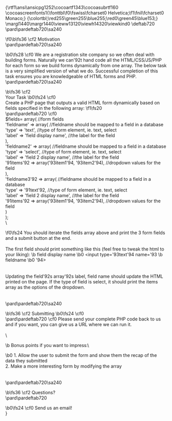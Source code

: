 {\rtf1\ansi\ansicpg1252\cocoartf1343\cocoasubrtf160
\cocoascreenfonts1{\fonttbl\f0\fswiss\fcharset0 Helvetica;\f1\fnil\fcharset0 Monaco;}
{\colortbl;\red255\green255\blue255;\red0\green45\blue153;}
\margl1440\margr1440\vieww13120\viewh14320\viewkind0
\deftab720
\pard\pardeftab720\sa240

\f0\b\fs36 \cf2 Motivation\
\pard\pardeftab720\sa240

\b0\fs28 \cf0 We are a registration site company so we often deal with building forms. Naturally we can\'92t hand code all the HTML/CSS/JS/PHP for each form so we build forms dynamically from one array. The below task is a very simplified version of what we do. Successful completion of this task ensures you are knowledgeable of HTML forms and PHP. \
\pard\pardeftab720\sa240

\b\fs36 \cf2 \
Your Task
\b0\fs24 \cf0 \
Create a PHP page that outputs a valid HTML form dynamically based on fields specified in the following array:
\f1\fs20 \
\pard\pardeftab720
\cf0 \
	$fields= array( //form fields\
		'fieldname' => array( //fieldname should be mapped to a field in a database\
			'type' => 'text', //type of form element, ie. text, select\
			'label' => 'field display name', //the label for the field\
		),\
		'fieldname2' => array( //fieldname should be mapped to a field in a database\
			'type' => 'select', //type of form element, ie. text, select\
			'label' => 'field 2 display name', //the label for the field\
			\'91items\'92 => array(\'93item1\'94, \'93item2\'94), //dropdown values for the field\
		),\
		'fieldname3\'92 => array( //fieldname should be mapped to a field in a database\
			'type' => \'91text\'92, //type of form element, ie. text, select\
			'label' => 'field 2 display name', //the label for the field\
			\'91items\'92 => array(\'93item1\'94, \'93item2\'94), //dropdown values for the field\
		)\
	);\
\

\f0\fs24 You should iterate the fields array above and print the 3 form fields and a submit button at the end.\
\
The first field should print something like this (feel free to tweak the html to your liking): <label>
\b field display name
\b0 </label> <input type=\'93text\'94 name=\'93
\b fieldname
\b0 \'94>\
\
\
Updating the field\'92s array\'92s label, field name should update the HTML printed on the page. If the type of field is select, it should print the items array as the options of the dropdown.\
\
\
\pard\pardeftab720\sa240

\b\fs36 \cf2 Submitting
\b0\fs24 \cf0 \
\pard\pardeftab720
\cf0 Please send your complete PHP code back to us and if you want, you can give us a URL where we can run it.\
\
\

\b Bonus points if you want to impress:\

\b0 1. Allow the user to submit the form and show them the recap of the data they submitted\
2. Make a more interesting form by modifying the array\
\
\
\pard\pardeftab720\sa240

\b\fs36 \cf2 Questions?\
\pard\pardeftab720

\b0\fs24 \cf0 Send us an email!\
}